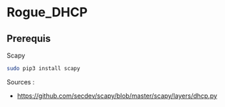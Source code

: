 # Rogue_DHCP

## Prerequis

Scapy

```bash
sudo pip3 install scapy
```

Sources : 
- https://github.com/secdev/scapy/blob/master/scapy/layers/dhcp.py